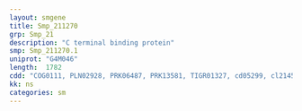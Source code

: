 ```yaml
---
layout: smgene
title: Smp_211270
grp: Smp_21
description: "C terminal binding protein"
smp: Smp_211270.1
uniprot: "G4M046"
length:  1782
cdd: "COG0111, PLN02928, PRK06487, PRK13581, TIGR01327, cd05299, cl21454, pfam00389"
kk: ns
categories: sm
---
```

